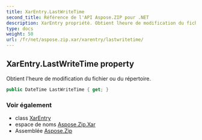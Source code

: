 ```yaml
---
title: XarEntry.LastWriteTime
second_title: Référence de l'API Aspose.ZIP pour .NET
description: XarEntry propriété. Obtient lheure de modification du fichier ou du répertoire.
type: docs
weight: 50
url: /fr/net/aspose.zip.xar/xarentry/lastwritetime/
---
```

## XarEntry.LastWriteTime property

Obtient l'heure de modification du fichier ou du répertoire.

```csharp
public DateTime LastWriteTime { get; }
```

### Voir également

* class [XarEntry](../)
* espace de noms [Aspose.Zip.Xar](../../xarentry/)
* Assemblée [Aspose.Zip](../../../)


